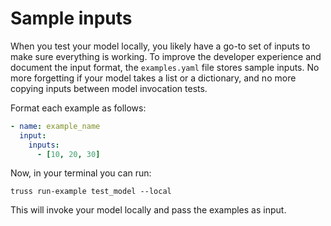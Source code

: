 # Sample inputs

When you test your model locally, you likely have a go-to set of inputs to make sure everything is working. To improve the developer experience and document the input format, the `examples.yaml` file stores sample inputs. No more forgetting if your model takes a list or a dictionary, and no more copying inputs between model invocation tests.

Format each example as follows:

```yaml
- name: example_name
  input:
    inputs:
      - [10, 20, 30]
```

Now, in your terminal you can run:

```
truss run-example test_model --local
```

This will invoke your model locally and pass the examples as input.
